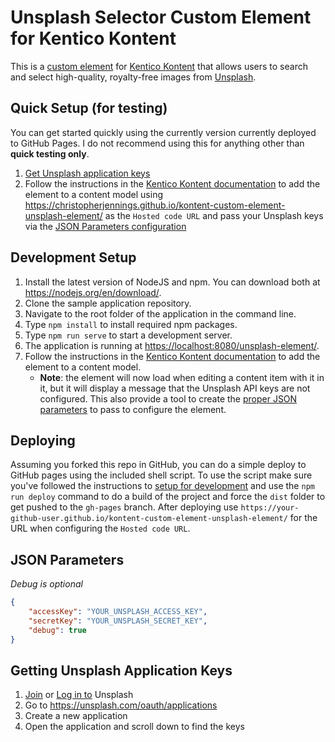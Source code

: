 # Unsplash Selector Custom Element for Kentico Kontent

This is a [custom element](https://docs.kontent.ai/tutorials/develop-apps/integrate/integrating-your-own-content-editing-features) for [Kentico Kontent](https://kontent.ai) that allows users to search and select high-quality, royalty-free images from [Unsplash](https://unsplash.com/).

## Quick Setup (for testing)
You can get started quickly using the currently version currently deployed to GitHub Pages. I do not recommend using this for anything other than **quick testing only**.

1. [Get Unsplash application keys](#getting-unsplash-application-keys)
1. Follow the instructions in the [Kentico Kontent documentation](https://docs.kontent.ai/tutorials/develop-apps/integrate/integrating-your-own-content-editing-features#a-3--displaying-a-custom-element-in-kentico-kontent) to add the element to a content model using <https://christopherjennings.github.io/kontent-custom-element-unsplash-element/> as the `Hosted code URL` and pass your Unsplash keys via the [JSON Parameters configuration](#json-parameters)

## Development Setup

1. Install the latest version of NodeJS and npm. You can download both at <https://nodejs.org/en/download/>.
1. Clone the sample application repository.
1. Navigate to the root folder of the application in the command line.
1. Type `npm install` to install required npm packages.
1. Type `npm run serve` to start a development server.
1. The application is running at <https://localhost:8080/unsplash-element/>.
1. Follow the instructions in the [Kentico Kontent documentation](https://docs.kontent.ai/tutorials/develop-apps/integrate/integrating-your-own-content-editing-features#a-3--displaying-a-custom-element-in-kentico-kontent) to add the element to a content model.
    * **Note**: the element will now load when editing a content item with it in it, but it will display a message that the Unsplash API keys are not configured. This also provide a tool to create the [proper JSON parameters](#json-parameters) to pass to configure the element.

## Deploying

Assuming you forked this repo in GitHub, you can do a simple deploy to GitHub pages using the included shell script. To use the script make sure you've followed the instructions to [setup for development](#development-setup) and use the `npm run deploy` command to do a build of the project and force the `dist` folder to get pushed to the `gh-pages` branch. After deploying use `https://your-github-user.github.io/kontent-custom-element-unsplash-element/` for the URL when configuring the `Hosted code URL`.

## JSON Parameters

*Debug is optional*

```Json
{
    "accessKey": "YOUR_UNSPLASH_ACCESS_KEY",
    "secretKey": "YOUR_UNSPLASH_SECRET_KEY",
    "debug": true
}
```

## Getting Unsplash Application Keys

1. [Join](https://unsplash.com/join) or [Log in to](https://unsplash.com/login) Unsplash
1. Go to <https://unsplash.com/oauth/applications>
1. Create a new application
1. Open the application and scroll down to find the keys
